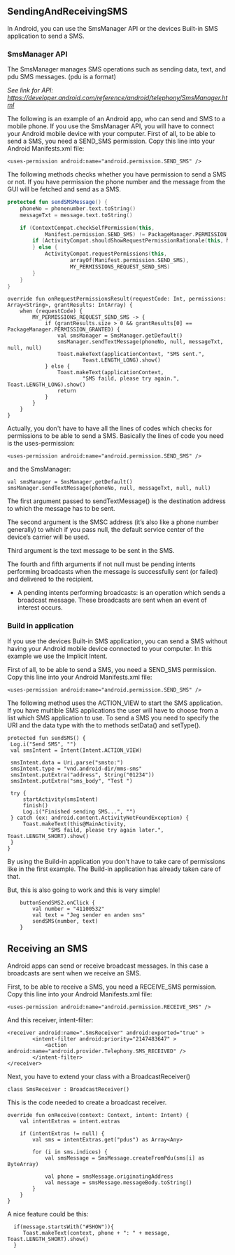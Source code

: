 ## SendingAndReceivingSMS

In Android, you can use the SmsManager API or the devices Built-in SMS application to send a SMS.

### SmsManager API

The SmsManager manages SMS operations such as sending data, text, and pdu SMS messages. (pdu is a format)

 *See link for API: https://developer.android.com/reference/android/telephony/SmsManager.html*
 
The following is an example of an Android app, who can send and SMS to a mobile phone.
If you use the SmsManager API, you will have to connect your Android mobile device with your computer.
First of all, to be able to send a SMS, you need a  SEND_SMS permission.
Copy this line into your Android Manifests.xml file:

    <uses-permission android:name="android.permission.SEND_SMS" />
    

The following methods checks whether you have permission to send a SMS or not.
If you have permission the phone number and the message from the GUI will be fetched and send as a SMS.

```kotlin
protected fun sendSMSMessage() {
    phoneNo = phonenumber.text.toString()
    messageTxt = message.text.toString()

    if (ContextCompat.checkSelfPermission(this,
            Manifest.permission.SEND_SMS) != PackageManager.PERMISSION_GRANTED) {
        if (ActivityCompat.shouldShowRequestPermissionRationale(this, Manifest.permission.SEND_SMS)) {
        } else {
            ActivityCompat.requestPermissions(this,
                    arrayOf(Manifest.permission.SEND_SMS),
                    MY_PERMISSIONS_REQUEST_SEND_SMS)
        }
    }
}
```
    override fun onRequestPermissionsResult(requestCode: Int, permissions: Array<String>, grantResults: IntArray) {
        when (requestCode) {
            MY_PERMISSIONS_REQUEST_SEND_SMS -> {
                if (grantResults.size > 0 && grantResults[0] == PackageManager.PERMISSION_GRANTED) {
                    val smsManager = SmsManager.getDefault()
                    smsManager.sendTextMessage(phoneNo, null, messageTxt, null, null)
                    Toast.makeText(applicationContext, "SMS sent.",
                            Toast.LENGTH_LONG).show()
                } else {
                    Toast.makeText(applicationContext,
                            "SMS faild, please try again.", Toast.LENGTH_LONG).show()
                    return
                }
            }
        }
    }
    
Actually, you don't have to have all the lines of codes which checks for permissions to be able to send a SMS. 
Basically the lines of code you need is the uses-permission:

    <uses-permission android:name="android.permission.SEND_SMS" />

and the SmsManager:

    val smsManager = SmsManager.getDefault()
    smsManager.sendTextMessage(phoneNo, null, messageTxt, null, null)

The first argument passed to sendTextMessage() is the destination address to which the message has to be sent.

The second argument is the SMSC address (it’s also like a phone number generally) to which if you pass null, the default service center of the device’s carrier will be used.

Third argument is the text message to be sent in the SMS. 

The fourth and fifth arguments if not null must be pending intents performing broadcasts when the message is successfully sent (or failed) and delivered to the recipient.

* A pending intents performing broadcasts: is an operation which sends a broadcast message. These broadcasts are sent when an event of interest occurs.

### Build in application
If you use the devices Built-in SMS application, you can send a SMS without having your Android mobile device connected to your computer. In this example we use the Implicit Intent.

First of all, to be able to send a SMS, you need a SEND_SMS permission.
Copy this line into your Android Manifests.xml file:

    <uses-permission android:name="android.permission.SEND_SMS" />

The following method uses the ACTION_VIEW to start the SMS application. If you have multible SMS applications the user will have to choose from a list which SMS application to use. To send a SMS you need to specify the URI and the data type with the to methods setData() and setType(). 

    protected fun sendSMS() {
     Log.i("Send SMS", "")
     val smsIntent = Intent(Intent.ACTION_VIEW)

     smsIntent.data = Uri.parse("smsto:")
     smsIntent.type = "vnd.android-dir/mms-sms"
     smsIntent.putExtra("address", String("01234"))
     smsIntent.putExtra("sms_body", "Test ")

     try {
         startActivity(smsIntent)
         finish()
         Log.i("Finished sending SMS...", "")
     } catch (ex: android.content.ActivityNotFoundException) {
         Toast.makeText(this@MainActivity,
                 "SMS faild, please try again later.", Toast.LENGTH_SHORT).show()
     }
    }

By using the Build-in application you don't have to take care of permissions like in the first example. The Build-in application has already taken care of that.


But, this is also going to work and this is very simple!

        buttonSendSMS2.onClick {
            val number = "41100532"
            val text = "Jeg sender en anden sms"
            sendSMS(number, text) 
        }


## Receiving an SMS

Android apps can send or receive broadcast messages. In this case a broadcasts are sent when we receive an SMS.

First, to be able to receive a SMS, you need a RECEIVE_SMS permission.
Copy this line into your Android Manifests.xml file:

    <uses-permission android:name="android.permission.RECEIVE_SMS" />
    
And this receiver, intent-filter:

    <receiver android:name=".SmsReceiver" android:exported="true" >
            <intent-filter android:priority="2147483647" >
                <action android:name="android.provider.Telephony.SMS_RECEIVED" />
            </intent-filter>
    </receiver>

Next, you have to extend your class with a BroadcastReceiver()

    class SmsReceiver : BroadcastReceiver()
    
This is the code needed to create a broadcast receiver.

    override fun onReceive(context: Context, intent: Intent) {
        val intentExtras = intent.extras

        if (intentExtras != null) {
            val sms = intentExtras.get("pdus") as Array<Any>

            for (i in sms.indices) {
                val smsMessage = SmsMessage.createFromPdu(sms[i] as ByteArray)

                val phone = smsMessage.originatingAddress
                val message = smsMessage.messageBody.toString()
            }
        }
    }
 
 A nice feature could be this:
 
      if(message.startsWith("#SHOW")){
         Toast.makeText(context, phone + ": " + message, Toast.LENGTH_SHORT).show()
      }


